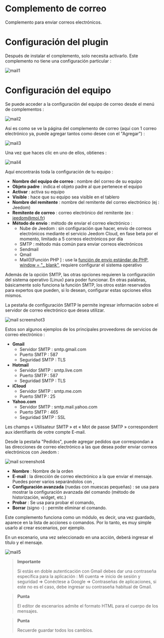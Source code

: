 # Complemento de correo

Complemento para enviar correos electrónicos.

# Configuración del plugin 

Después de instalar el complemento, solo necesita activarlo. Este complemento no tiene una configuración particular :

![mail1](./images/mail1.PNG)

# Configuración del equipo 

Se puede acceder a la configuración del equipo de correo desde el menú de complementos :

![mail2](./images/mail2.PNG)

Así es como se ve la página del complemento de correo (aquí con 1 correo electrónico ya, puede agregar tantos como desee con el "Agregar") :

![mail3](./images/mail3.PNG)

Una vez que haces clic en uno de ellos, obtienes :

![mail4](./images/mail4.PNG)

Aquí encontrarás toda la configuración de tu equipo :

-   **Nombre del equipo de correo** : nombre del correo de su equipo
-   **Objeto padre** : indica el objeto padre al que pertenece el equipo
-   **Activar** : activa su equipo
-   **Visible** : hace que su equipo sea visible en el tablero
-   **Nombre del remitente** : nombre del remitente del correo electrónico (ej : Jeedom)
-   **Remitente de correo** : correo electrónico del remitente (ex : <jeedom@moi.fr>)
-   **Método de envío** : método de enviar el correo electrónico :
    -   Nube de Jeedom : sin configuración que hacer, envío de correos electrónicos mediante el servicio Jeedom Cloud, en fase beta por el momento, limitado a 5 correos electrónicos por día
    -   SMTP : método más común para enviar correos electrónicos
    -   Sendmail
    -   Qmail
    -   Mail()\[Función PHP \] : use la [función de envío estándar de PHP, window = "\_ blank"](http://fr.php.net/manual/fr/function.mail.php), requiere configurar el sistema operativo

Además de la opción SMTP, las otras opciones requieren la configuración del sistema operativo (Linux) para poder funcionar. En otras palabras, básicamente solo funciona la función SMTP, los otros están reservados para expertos que pueden, si lo desean, configurar estas opciones ellos mismos.

La pestaña de configuración SMTP le permite ingresar información sobre el servidor de correo electrónico que desea utilizar.

![mail screenshot3](./images/mail_screenshot3.jpg)

Estos son algunos ejemplos de los principales proveedores de servicios de correo electrónico :

-   **Gmail**
    -   Servidor SMTP : smtp.gmail.com
    -   Puerto SMTP : 587
    -   Seguridad SMTP : TLS
-   **Hotmail**
    -   Servidor SMTP : smtp.live.com
    -   Puerto SMTP : 587
    -   Seguridad SMTP : TLS
-   **iCloud**
    -   Servidor SMTP : smtp.me.com
    -   Puerto SMTP : 25
-   **Yahoo.com**
    -   Servidor SMTP : smtp.mail.yahoo.com
    -   Puerto SMTP : 465
    -   Seguridad SMTP : SSL

Les champs « Utilisateur SMTP » et « Mot de passe SMTP » correspondent aux identifiants de votre compte E-mail.

Desde la pestaña "Pedidos", puede agregar pedidos que correspondan a las direcciones de correo electrónico a las que desea poder enviar correos electrónicos con Jeedom :

![mail screenshot4](./images/mail_screenshot4.jpg)

-   **Nombre** : Nombre de la orden
-   **E-mail** : la dirección de correo electrónico a la que enviar el mensaje. Puedes poner varios separándolos con ,
-   **Configuración avanzada** (ruedas con muescas pequeñas) : se usa para mostrar la configuración avanzada del comando (método de historización, widget, etc.)
-   **Probar** : Se usa para probar el comando,
-   **Borrar** (signo -) : permite eliminar el comando.

Este complemento funciona como un módulo, es decir, una vez guardado, aparece en la lista de acciones o comandos. Por lo tanto, es muy simple usarlo al crear escenarios, por ejemplo.

En un escenario, una vez seleccionado en una acción, deberá ingresar el título y el mensaje.

![mail5](./images/mail5.jpg)

> **Importante**
>
> Si estás en doble autenticación con Gmail debes dar una contraseña específica para la aplicación : Mi cuenta ⇒ inicio de sesión y seguridad ⇒ Conéctese a Google ⇒ Contraseñas de aplicaciones, si este no es el caso, debe ingresar su contraseña habitual de Gmail.

> **Punta**
>
> El editor de escenarios admite el formato HTML para el cuerpo de los mensajes.

> **Punta**
>
> Recuerde guardar todos los cambios.
